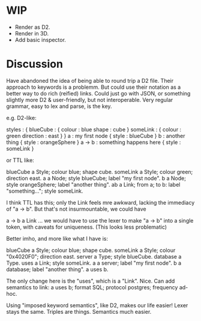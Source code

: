 
# WIP

- Render as D2.
- Render in 3D.
- Add basic inspector.

# Discussion

Have abandoned the idea of being able to round trip a D2 file. Their approach to keywords is a problemm.
But could use their notation as a better way to do rich (reified) links.
Could just go with JSON, or something slightly more D2 & user-friendly, but not interoperable.
Very regular grammar, easy to lex and parse, is the key.

e.g. D2-like:

styles : {
    blueCube : {
        colour : blue
        shape : cube
    }
    someLink : {
        colour : green
        direction : east
    }
}
a : my first node {
    style : blueCube
}
b : another thing {
    style : orangeSphere
}
a -> b : something happens here {
    style : someLink
}

or TTL like:

blueCube a Style; colour blue; shape cube.
someLink a Style; colour green; direction east.
a a Node; style blueCube; label "my first node".
b a Node; style orangeSphere; label "another thing".
ab a Link; from a; to b: label "something..."; style someLink.

I think TTL has this; only the Link feels mre awkward, lacking the immediacy of "a -> b".
But that's not insurmountable, we could have

a -> b a Link ...
we would have to use the lexer to make "a -> b" into a single token, with caveats for uniqueness.
(This looks less problematic)

Better imho, and more like what I have is:

blueCube a Style; colour blue; shape cube.
someLink a Style; colour "0x4020F0"; direction east.
server a Type; style blueCube.
database a Type.
uses a Link; style someLink.
a a server; label "my first node".
b a database; label "another thing".
a uses b.

The only change here is the "uses", which is a "Link". Nice.
Can add semantics to link:
a uses b; format SQL; protocol postgres; frequency ad-hoc.

Using "imposed keyword semantics", like D2, makes our life easier!
Lexer stays the same. Triples are things. Semantics much easier.
